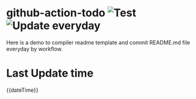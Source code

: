 # github-action-todo ![Test](https://github.com/a631807682/github-action-todo/workflows/Test/badge.svg) ![Update everyday](https://github.com/a631807682/github-action-todo/workflows/Update%20everyday/badge.svg)

Here is a demo to compiler readme template and commit README.md file everyday by workflow.

# Last Update time

{{dateTime}}
